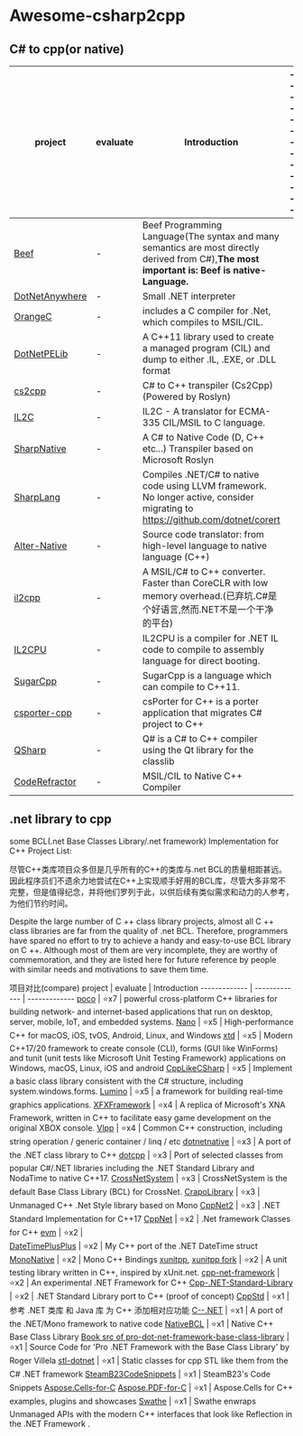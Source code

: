 # Awesome-csharp2cpp</br>

## C# to cpp(or native)</br>
 project  | evaluate | Introduction | -------------
 ------------- | ------------- | ------------- | -------------
 [Beef](https://github.com/beefytech/Beef) | - | Beef Programming Language(The syntax and many semantics are most directly derived from C#),**The most important is: Beef is native-Language.** |  
[DotNetAnywhere](https://github.com/chrisdunelm/DotNetAnywhere) | - | Small .NET interpreter  | 
[OrangeC](https://github.com/LADSoft/OrangeC) | - | includes a C compiler for .Net, which compiles to MSIL/CIL.  |   
[DotNetPELib](https://github.com/LADSoft/DotNetPELib) | - | A C++11 library used to create a managed program (CIL) and dump to either .IL, .EXE, or .DLL format  | 
[cs2cpp](https://github.com/ASDAlexander77/cs2cpp) | - | C# to C++ transpiler (Cs2Cpp) (Powered by Roslyn)  |   
[IL2C](https://github.com/kekyo/IL2C) | - | IL2C - A translator for ECMA-335 CIL/MSIL to C language.  |   
[SharpNative](https://github.com/afrog33k/SharpNative) | - | A C# to Native Code (D, C++ etc...) Transpiler based on Microsoft Roslyn  |   
[SharpLang](https://github.com/xen2/SharpLang ) | - | Compiles .NET/C# to native code using LLVM framework. No longer active, consider migrating to https://github.com/dotnet/corert  | 
[Alter-Native](https://github.com/AlexAlbala/Alter-Native) | - | Source code translator: from high-level language to native language (C++)  | 
[il2cpp](https://github.com/anydream/il2cpp) | - | A MSIL/C# to C++ converter. Faster than CoreCLR with low memory overhead.(已弃坑.C#是个好语言,然而.NET不是一个干净的平台)  | 
[IL2CPU](https://github.com/CosmosOS/IL2CPU) | - | IL2CPU is a compiler for .NET IL code to compile to assembly language for direct booting.  | 
[SugarCpp](https://github.com/curimit/SugarCpp) | - | SugarCpp is a language which can compile to C++11.  | 
[csporter-cpp](https://github.com/csporter/csporter-cpp) | - | csPorter for C++ is a porter application that migrates C# project to C++  | 
[QSharp](https://github.com/pquiring/QSharp) | - | Q# is a C# to C++ compiler using the Qt library for the classlib  | 
[CodeRefractor](https://github.com/ciplogic/CodeRefractor) | - | MSIL/CIL to Native C++ Compiler  | 




## .net library to cpp </br>

some BCL(.net Base Classes Library/.net framework) Implementation for C++ Project List:</br>

尽管C++类库项目众多但是几乎所有的C++的类库与.net BCL的质量相距甚远。因此程序员们不遗余力地尝试在C++上实现顺手好用的BCL库，尽管大多非常不完整，但是值得纪念，并将他们罗列于此，以供后续有类似需求和动力的人参考，为他们节约时间。</br>

Despite the large number of C ++ class library projects, almost all C ++ class libraries are far from the quality of .net BCL. Therefore, programmers have spared no effort to try to achieve a handy and easy-to-use BCL library on C ++. Although most of them are very incomplete, they are worthy of commemoration, and they are listed here for future reference by people with similar needs and motivations to save them time.</br>




 项目对比(compare)
  project  | evaluate | Introduction
  ------------- | ------------- | -------------
  [poco](https://github.com/pocoproject/poco.git) | ⭐x7 |  powerful cross-platform C++ libraries for building network- and internet-based applications that run on desktop, server, mobile, IoT, and embedded systems.
  [Nano](https://github.com/refnum/Nano.git) | ⭐x5 |   High-performance C++ for macOS, iOS, tvOS, Android, Linux, and Windows
  [xtd](https://github.com/gammasoft71/xtd.git ) | ⭐x5 |  Modern C++17/20 framework to create console (CLI), forms (GUI like WinForms) and tunit (unit tests like Microsoft Unit Testing Framework) applications on Windows, macOS, Linux, iOS and android
  [CppLikeCSharp](https://github.com/kkptm/CppLikeCSharp) | ⭐x5 |   Implement a basic class library consistent with the C# structure, including system.windows.forms.
  [Lumino](https://github.com/LuminoEngine/Lumino.git) | ⭐x5 |   a framework for building real-time graphics applications.
  [XFXFramework](https://github.com/Halofreak1990/XFXFramework.git) | ⭐x4 |  A replica of Microsoft's XNA Framework, written in C++ to facilitate easy game development on the original XBOX console.
  [Vlpp](https://github.com/vczh-libraries/Vlpp.git) | ⭐x4 |  Common C++ construction, including string operation / generic container / linq / etc
  [dotnetnative](https://github.com/Corillian/dotnetnative.git) | ⭐x3 |  A port of the .NET class library to C++
  [dotcpp](https://github.com/dotcpp/dotcpp.git) | ⭐x3 |  Port of selected classes from popular C#/.NET libraries including the .NET Standard Library and NodaTime to native C++17.
  [CrossNetSystem](https://github.com/KonajuGames/CrossNetSystem.git ) | ⭐x3 |  CrossNetSystem is the default Base Class Library (BCL) for CrossNet.
  [CrapoLibrary](https://github.com/ctguxp/CrapoLibrary.git) | ⭐x3 |  Unmanaged C++ .Net Style library based on Mono
  [CppNet2](https://github.com/kmc7468/CppNet2.git) | ⭐x3 |  .NET Standard Implementation for C++17
  [CppNet](https://github.com/kmc7468/CppNet.git) | ⭐x2 |  .Net framework Classes for C++
  [evm](https://github.com/eval1749/evm.git) | ⭐x2 |  
  [DateTimePlusPlus](https://github.com/TheBuzzSaw/DateTimePlusPlus.git) | ⭐x2 | My C++ port of the .NET DateTime struct
  [MonoNative](https://github.com/brunolauze/MonoNative.git) | ⭐x2 |   Mono C++ Bindings
  [xunitpp](https://github.com/moswald/xunitpp.git), [xunitpp fork](https://github.com/novaquark/xUnitpp.git) | ⭐x2 | A unit testing library written in C++, inspired by xUnit.net.
  [cpp-net-framework](https://github.com/mydeveloperday/cpp-net-framework.git) | ⭐x2 |  An experimental .NET Framework for C++
  [Cpp-.NET-Standard-Library](https://github.com/GilFerraz/Cpp-.NET-Standard-Library.git) | ⭐x2 |  .NET Standard Library port to C++ (proof of concept)
  [CppStd](https://github.com/lollipopnougat/CppStd.git) | ⭐x1 |  参考 .NET 类库 和 Java 库 为 C++ 添加相对应功能
  [C--.NET](https://github.com/IDWMaster/C--.NET.git) | ⭐x1 |  A port of the .NET/Mono framework to native code
  [NativeBCL](https://github.com/jairov4/NativeBCL.git) | ⭐x1 |  Native C++ Base Class Library
  [Book src of pro-dot-net-framework-base-class-library](https://github.com/Apress/pro-dot-net-framework-base-class-library.git) | ⭐x1 |   Source Code for 'Pro .NET Framework with the Base Class Library' by Roger Villela
  [stl-dotnet](https://github.com/Shadowsith/stl-dotnet.git) | ⭐x1 |  Static classes for cpp STL like them from the C# .NET framework
  [SteamB23CodeSnippets](https://github.com/steamb23/SteamB23CodeSnippets.git) | ⭐x1 | SteamB23's Code Snippets
  [Aspose.Cells-for-C](https://github.com/aspose-cells/Aspose.Cells-for-C.git) [Aspose.PDF-for-C](https://github.com/aspose-pdf/Aspose.PDF-for-C) | ⭐x1 | Aspose.Cells for C++ examples, plugins and showcases
  [Swathe](https://github.com/urasandesu/Swathe.git) | ⭐x1 | Swathe enwraps Unmanaged APIs with the modern C++ interfaces that look like Reflection in the .NET Framework .
 


